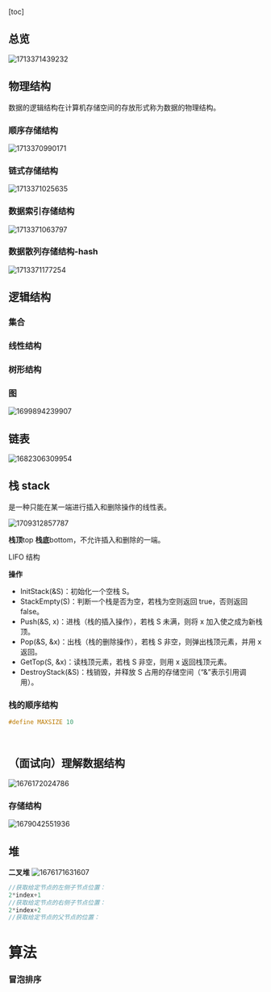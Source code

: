 [toc]

## 总览

![1713371439232](image/数据结构/1713371439232.png)

## 物理结构

数据的逻辑结构在计算机存储空间的存放形式称为数据的物理结构。

### 顺序存储结构

![1713370990171](image/数据结构/1713370990171.png)

### 链式存储结构

![1713371025635](image/数据结构/1713371025635.png)

### 数据索引存储结构

![1713371063797](image/数据结构/1713371063797.png)

### 数据散列存储结构-hash

![1713371177254](image/数据结构/1713371177254.png)

## 逻辑结构

### 集合

### 线性结构

### 树形结构

### 图

![1699894239907](image/数据结构/1699894239907.png)

## 链表

![1682306309954](image/数据结构/1682306309954.png)

## 栈 stack

是一种只能在某一端进行插入和删除操作的线性表。

![1709312857787](image/数据结构/1709312857787.png)

**栈顶**top
**栈底**bottom，不允许插入和删除的一端。

LIFO 结构

**操作**

- InitStack(&S)：初始化一个空栈 S。
- StackEmpty(S)：判断一个栈是否为空，若栈为空则返回 true，否则返回 false。
- Push(&S, x)：进栈（栈的插入操作），若栈 S 未满，则将 x 加入使之成为新栈顶。
- Pop(&S, &x)：出栈（栈的删除操作），若栈 S 非空，则弹出栈顶元素，并用 x 返回。
- GetTop(S, &x)：读栈顶元素，若栈 S 非空，则用 x 返回栈顶元素。
- DestroyStack(&S)：栈销毁，并释放 S 占用的存储空间（“&”表示引用调用）。

### 栈的顺序结构

```cpp
#define MAXSIZE 10




```

## （面试向）理解数据结构

![1676172024786](image/数据结构/1676172024786.png)

### 存储结构

![1679042551936](image/数据结构/1679042551936.png)

## 堆

**二叉堆**
![1676171631607](image/数据结构/1676171631607.png)

```c
//获取给定节点的左侧子节点位置：
2*index+1
//获取给定节点的右侧子节点位置：
2*index+2
//获取给定节点的父节点的位置：

```





# 算法


### 冒泡排序

```CPP





























